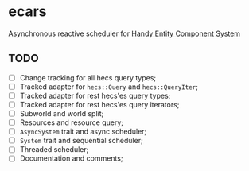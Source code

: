 # ecars
Asynchronous reactive scheduler for [Handy Entity Component System](https://github.com/Ralith/hecs)


## TODO
- [ ] Change tracking for all hecs query types;
- [ ] Tracked adapter for `hecs::Query` and `hecs::QueryIter`;
- [ ] Tracked adapter for rest hecs'es query types;
- [ ] Tracked adapter for rest hecs'es query iterators;
- [ ] Subworld and world split;
- [ ] Resources and resource query;
- [ ] `AsyncSystem` trait and async scheduler;
- [ ] `System` trait and sequential scheduler;
- [ ] Threaded scheduler;
- [ ] Documentation and comments;

